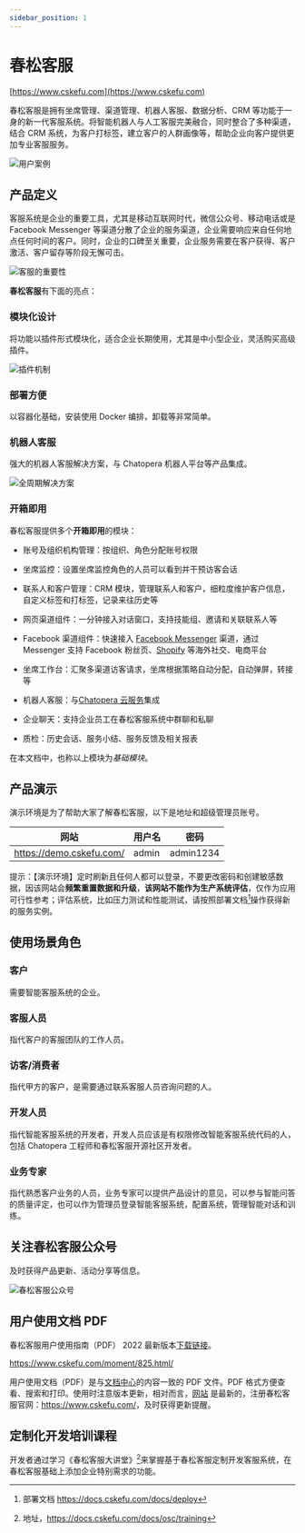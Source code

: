 ```yaml
---
sidebar_position: 1
---
```


# 春松客服

[https://www.cskefu.com](https://www.cskefu.com)

春松客服是拥有坐席管理、渠道管理、机器人客服、数据分析、CRM 等功能于一身的新一代客服系统。将智能机器人与人工客服完美融合，同时整合了多种渠道，结合 CRM 系统，为客户打标签，建立客户的人群画像等，帮助企业向客户提供更加专业客服服务。

![用户案例](images/products/cskefu/customers-2021.jpg)

## 产品定义

客服系统是企业的重要工具，尤其是移动互联网时代，微信公众号、移动电话或是 Facebook Messenger 等渠道分散了企业的服务渠道，企业需要响应来自任何地点任何时间的客户。同时，企业的口碑至关重要，企业服务需要在客户获得、客户激活、客户留存等阶段无懈可击。

![客服的重要性](images/products/user-cycle-growth.png)

**春松客服**有下面的亮点：

### 模块化设计

将功能以插件形式模块化，适合企业长期使用，尤其是中小型企业，灵活购买高级插件。

![插件机制](images/products/user-service-prod.png)

### 部署方便

以容器化基础，安装使用 Docker 编排，卸载等非常简单。

### 机器人客服

强大的机器人客服解决方案，与 Chatopera 机器人平台等产品集成。

![全周期解决方案](images/products/solution-1.png)

### 开箱即用

春松客服提供多个**开箱即用**的模块：

- 账号及组织机构管理：按组织、角色分配账号权限

- 坐席监控：设置坐席监控角色的人员可以看到并干预访客会话

- 联系人和客户管理：CRM 模块，管理联系人和客户，细粒度维护客户信息，自定义标签和打标签，记录来往历史等

- 网页渠道组件：一分钟接入对话窗口，支持技能组、邀请和关联联系人等

- Facebook 渠道组件：快速接入 [Facebook Messenger](https://www.messenger.com/) 渠道，通过 Messenger 支持 Facebook 粉丝页、[Shopify](https://www.shopify.com/) 等海外社交、电商平台

- 坐席工作台：汇聚多渠道访客请求，坐席根据策略自动分配，自动弹屏，转接等

- 机器人客服：与[Chatopera 云服务](/products/chatbot-platform/index.html)集成

- 企业聊天：支持企业员工在春松客服系统中群聊和私聊

- 质检：历史会话、服务小结、服务反馈及相关报表

在本文档中，也称以上模块为*基础模块*。

## 产品演示

演示环境是为了帮助大家了解春松客服，以下是地址和超级管理员账号。

| 网站                        | 用户名 | 密码      |
| --------------------------- | ------ | --------- |
| <https://demo.cskefu.com/> | admin  | admin1234 |
<!-- markup:table-caption 演示环境信息 -->

提示：【演示环境】定时刷新且任何人都可以登录，不要更改密码和创建敏感数据，因该网站会**频繁重置数据和升级**，**该网站不能作为生产系统评估**，仅作为应用可行性参考；评估系统，比如压力测试和性能测试，请按照部署文档[^deploy]操作获得新的服务实例。

[^deploy]: 部署文档 <https://docs.cskefu.com/docs/deploy>

## 使用场景角色

### 客户

需要智能客服系统的企业。

### 客服人员

指代客户的客服团队的工作人员。

### 访客/消费者

指代甲方的客户，是需要通过联系客服人员咨询问题的人。

### 开发人员

指代智能客服系统的开发者，开发人员应该是有权限修改智能客服系统代码的人，包括 Chatopera 工程师和春松客服开源社区开发者。

### 业务专家

指代熟悉客户业务的人员，业务专家可以提供产品设计的意见，可以参与智能问答的质量评定，也可以作为管理员登录智能客服系统，配置系统，管理智能对话和训练。

## 关注春松客服公众号

及时获得产品更新、活动分享等信息。

![春松客服公众号](images/products/cskefu/cskefu-wechat-gzh.png)

## 用户使用文档 PDF

春松客服用户使用指南（PDF） 2022 最新版本[下载链接](https://www.cskefu.com/moment/825.html/)。

<https://www.cskefu.com/moment/825.html/>

用户使用文档（PDF）是与[文档中心](https://docs.cskefu.com/docs/)的内容一致的 PDF 文件。PDF 格式方便查看、搜索和打印。使用时注意版本更新，相对而言，[网站](https://docs.cskefu.com/docs/) 是最新的，注册春松客服官网：<https://www.cskefu.com/>，及时获得更新提醒。

<!-- markup:markdown-end -->

## 定制化开发培训课程

开发者通过学习《春松客服大讲堂》[^cskefudjt2019]来掌握基于春松客服定制开发客服系统，在春松客服基础上添加企业特别需求的功能。

[^cskefudjt2019]: 地址，https://docs.cskefu.com/docs/osc/training
